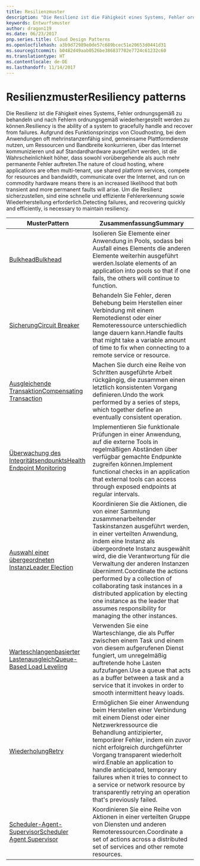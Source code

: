 ```yaml
---
title: Resilienzmuster
description: "Die Resilienz ist die Fähigkeit eines Systems, Fehler ordnungsgemäß zu behandeln und nach Fehlern ordnungsgemäß wiederhergestellt werden zu können. Aufgrund des Funktionsprinzips von Cloudhosting, bei dem Anwendungen oft mehrinstanzenfähig sind, gemeinsame Plattformdienste nutzen, um Ressourcen und Bandbreite konkurrieren, über das Internet kommunizieren und auf Standardhardware ausgeführt werden, ist die Wahrscheinlichkeit höher, dass sowohl vorübergehende als auch mehr permanente Fehler auftreten. Um die Resilienz sicherzustellen, sind eine schnelle und effiziente Fehlererkennung sowie Wiederherstellung erforderlich."
keywords: Entwurfsmuster
author: dragon119
ms.date: 06/23/2017
pnp.series.title: Cloud Design Patterns
ms.openlocfilehash: a3b9d72989e0de57c689bcec51e20653d0441d31
ms.sourcegitcommit: b0482d49aab0526be386837702e7724c61232c60
ms.translationtype: HT
ms.contentlocale: de-DE
ms.lasthandoff: 11/14/2017
---
```

# <a name="resiliency-patterns"></a><span data-ttu-id="d245a-106">Resilienzmuster</span><span class="sxs-lookup"><span data-stu-id="d245a-106">Resiliency patterns</span></span>

<span data-ttu-id="d245a-107">Die Resilienz ist die Fähigkeit eines Systems, Fehler ordnungsgemäß zu behandeln und nach Fehlern ordnungsgemäß wiederhergestellt werden zu können.</span><span class="sxs-lookup"><span data-stu-id="d245a-107">Resiliency is the ability of a system to gracefully handle and recover from failures.</span></span> <span data-ttu-id="d245a-108">Aufgrund des Funktionsprinzips von Cloudhosting, bei dem Anwendungen oft mehrinstanzenfähig sind, gemeinsame Plattformdienste nutzen, um Ressourcen und Bandbreite konkurrieren, über das Internet kommunizieren und auf Standardhardware ausgeführt werden, ist die Wahrscheinlichkeit höher, dass sowohl vorübergehende als auch mehr permanente Fehler auftreten.</span><span class="sxs-lookup"><span data-stu-id="d245a-108">The nature of cloud hosting, where applications are often multi-tenant, use shared platform services, compete for resources and bandwidth, communicate over the Internet, and run on commodity hardware means there is an increased likelihood that both transient and more permanent faults will arise.</span></span> <span data-ttu-id="d245a-109">Um die Resilienz sicherzustellen, sind eine schnelle und effiziente Fehlererkennung sowie Wiederherstellung erforderlich.</span><span class="sxs-lookup"><span data-stu-id="d245a-109">Detecting failures, and recovering quickly and efficiently, is necessary to maintain resiliency.</span></span>

| <span data-ttu-id="d245a-110">Muster</span><span class="sxs-lookup"><span data-stu-id="d245a-110">Pattern</span></span> | <span data-ttu-id="d245a-111">Zusammenfassung</span><span class="sxs-lookup"><span data-stu-id="d245a-111">Summary</span></span> |
| ------- | ------- |
| [<span data-ttu-id="d245a-112">Bulkhead</span><span class="sxs-lookup"><span data-stu-id="d245a-112">Bulkhead</span></span>](../bulkhead.md) | <span data-ttu-id="d245a-113">Isolieren Sie Elemente einer Anwendung in Pools, sodass bei Ausfall eines Elements die anderen Elemente weiterhin ausgeführt werden.</span><span class="sxs-lookup"><span data-stu-id="d245a-113">Isolate elements of an application into pools so that if one fails, the others will continue to function.</span></span> |
| [<span data-ttu-id="d245a-114">Sicherung</span><span class="sxs-lookup"><span data-stu-id="d245a-114">Circuit Breaker</span></span>](../circuit-breaker.md) | <span data-ttu-id="d245a-115">Behandeln Sie Fehler, deren Behebung beim Herstellen einer Verbindung mit einem Remotedienst oder einer Remoteressource unterschiedlich lange dauern kann.</span><span class="sxs-lookup"><span data-stu-id="d245a-115">Handle faults that might take a variable amount of time to fix when connecting to a remote service or resource.</span></span> |
| [<span data-ttu-id="d245a-116">Ausgleichende Transaktion</span><span class="sxs-lookup"><span data-stu-id="d245a-116">Compensating Transaction</span></span>](../compensating-transaction.md) | <span data-ttu-id="d245a-117">Machen Sie durch eine Reihe von Schritten ausgeführte Arbeit rückgängig, die zusammen einen letztlich konsistenten Vorgang definieren.</span><span class="sxs-lookup"><span data-stu-id="d245a-117">Undo the work performed by a series of steps, which together define an eventually consistent operation.</span></span> |
| [<span data-ttu-id="d245a-118">Überwachung des Integritätsendpunkts</span><span class="sxs-lookup"><span data-stu-id="d245a-118">Health Endpoint Monitoring</span></span>](../health-endpoint-monitoring.md) | <span data-ttu-id="d245a-119">Implementieren Sie funktionale Prüfungen in einer Anwendung, auf die externe Tools in regelmäßigen Abständen über verfügbar gemachte Endpunkte zugreifen können.</span><span class="sxs-lookup"><span data-stu-id="d245a-119">Implement functional checks in an application that external tools can access through exposed endpoints at regular intervals.</span></span> |
| [<span data-ttu-id="d245a-120">Auswahl einer übergeordneten Instanz</span><span class="sxs-lookup"><span data-stu-id="d245a-120">Leader Election</span></span>](../leader-election.md) | <span data-ttu-id="d245a-121">Koordinieren Sie die Aktionen, die von einer Sammlung zusammenarbeitender Taskinstanzen ausgeführt werden, in einer verteilten Anwendung, indem eine Instanz als übergeordnete Instanz ausgewählt wird, die die Verantwortung für die Verwaltung der anderen Instanzen übernimmt.</span><span class="sxs-lookup"><span data-stu-id="d245a-121">Coordinate the actions performed by a collection of collaborating task instances in a distributed application by electing one instance as the leader that assumes responsibility for managing the other instances.</span></span> |
| [<span data-ttu-id="d245a-122">Warteschlangenbasierter Lastenausgleich</span><span class="sxs-lookup"><span data-stu-id="d245a-122">Queue-Based Load Leveling</span></span>](../queue-based-load-leveling.md) | <span data-ttu-id="d245a-123">Verwenden Sie eine Warteschlange, die als Puffer zwischen einem Task und einem von diesem aufgerufenen Dienst fungiert, um unregelmäßig auftretende hohe Lasten aufzufangen.</span><span class="sxs-lookup"><span data-stu-id="d245a-123">Use a queue that acts as a buffer between a task and a service that it invokes in order to smooth intermittent heavy loads.</span></span> |
| [<span data-ttu-id="d245a-124">Wiederholung</span><span class="sxs-lookup"><span data-stu-id="d245a-124">Retry</span></span>](../retry.md) | <span data-ttu-id="d245a-125">Ermöglichen Sie einer Anwendung beim Herstellen einer Verbindung mit einem Dienst oder einer Netzwerkressource die Behandlung antizipierter, temporärer Fehler, indem ein zuvor nicht erfolgreich durchgeführter Vorgang transparent wiederholt wird.</span><span class="sxs-lookup"><span data-stu-id="d245a-125">Enable an application to handle anticipated, temporary failures when it tries to connect to a service or network resource by transparently retrying an operation that's previously failed.</span></span> |
| [<span data-ttu-id="d245a-126">Scheduler-Agent-Supervisor</span><span class="sxs-lookup"><span data-stu-id="d245a-126">Scheduler Agent Supervisor</span></span>](../scheduler-agent-supervisor.md) | <span data-ttu-id="d245a-127">Koordinieren Sie eine Reihe von Aktionen in einer verteilten Gruppe von Diensten und anderen Remoteressourcen.</span><span class="sxs-lookup"><span data-stu-id="d245a-127">Coordinate a set of actions across a distributed set of services and other remote resources.</span></span> |